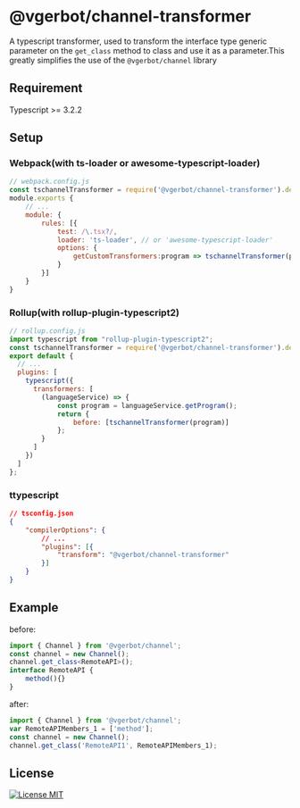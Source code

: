 # @vgerbot/channel-transformer

A typescript transformer, used to transform the interface type generic parameter on the `get_class` method to class and use it as a parameter.This greatly simplifies the use of the `@vgerbot/channel` library

## Requirement

Typescript >= 3.2.2

## Setup

### Webpack(with ts-loader or awesome-typescript-loader)

```js
// webpack.config.js
const tschannelTransformer = require('@vgerbot/channel-transformer').default;
module.exports {
    // ...
    module: {
        rules: [{
            test: /\.tsx?/,
            loader: 'ts-loader', // or 'awesome-typescript-loader'
            options: {
                getCustomTransformers:program => tschannelTransformer(program)
            }
        }]
    }
}
```

### Rollup(with rollup-plugin-typescript2)

```js
// rollup.config.js
import typescript from "rollup-plugin-typescript2";
const tschannelTransformer = require('@vgerbot/channel-transformer').default;
export default {
  // ...
  plugins: [
    typescript({
      transformers: [
        (languageService) => {
            const program = languageService.getProgram();
            return {
                before: [tschannelTransformer(program)]
            };
        }
      ]
    })
  ]
};
```

### ttypescript

```json
// tsconfig.json
{
    "compilerOptions": {
        // ...
        "plugins": [{
            "transform": "@vgerbot/channel-transformer"
        }]
    }
}
```

## Example

before:

```ts
import { Channel } from '@vgerbot/channel';
const channel = new Channel();
channel.get_class<RemoteAPI>();
interface RemoteAPI {
    method(){}
}
```

after:

```ts
import { Channel } from '@vgerbot/channel';
var RemoteAPIMembers_1 = ['method'];
const channel = new Channel();
channel.get_class('RemoteAPI1', RemoteAPIMembers_1);
```

## License

[![License MIT](https://badgen.net/github/license/y1j2x34/tschannel)](https://github.com/y1j2x34/tschannel/blob/master/LICENSE)
